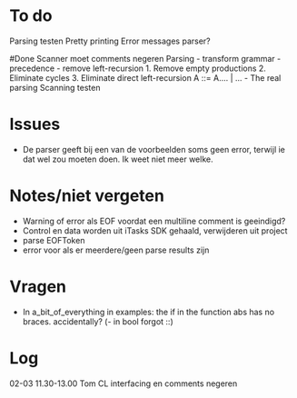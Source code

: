 # To do
Parsing testen
Pretty printing
Error messages parser?

#Done
Scanner moet comments negeren
Parsing
	- transform grammar
		- precedence
		- remove left-recursion
			1. Remove empty productions
			2. Eliminate cycles
			3. Eliminate direct left-recursion A ::= A.... | ...
	- The real parsing
Scanning testen
	
# Issues
- De parser geeft bij een van de voorbeelden soms geen error, terwijl ie dat wel zou moeten doen. Ik weet niet meer welke.

# Notes/niet vergeten
- Warning of error als EOF voordat een multiline comment is geeindigd?
- Control en data worden uit iTasks SDK gehaald, verwijderen uit project
- parse EOFToken
- error voor als er meerdere/geen parse results zijn

# Vragen
- In a_bit_of_everything in examples: the if in the function abs has no braces. accidentally?
(- in bool forgot ::)

# Log
02-03 11.30-13.00 Tom CL interfacing en comments negeren